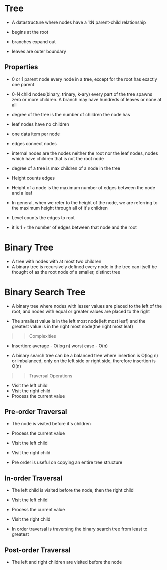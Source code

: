 # Tree

- A datastructure where nodes have a 1:N parent-child relationship

- begins at the root
- branches expand out
- leaves are outer boundary

## Properties

- 0 or 1 parent node
  every node in a tree, except for the root has exactly one parent

- 0-N child nodes(binary, trinary, k-ary)
  every part of the tree spawns zero or more children.
  A branch may have hundreds of leaves or none at all

- degree of the tree is the number of children the node has

- leaf nodes have no children

- one data item per node

- edges connect nodes

- internal nodes are the nodes neither the root nor the leaf nodes, nodes which have children that is not the root node

- degree of a tree is max children of a node in the tree

- Height counts edges

- Height of a node is the maximum number of edges between the node and a leaf
- In general, when we refer to the height of the node, we are referring to the maximum height through all of it's children

- Level counts the edges to root
- it is 1 + the number of edges between that node and the root

# Binary Tree

- A tree with nodes with at most two children
- A binary tree is recursively defined
  every node in the tree can itself be thought of as the root node of a smaller, distinct tree

# Binary Search Tree

- A binary tree where nodes with lesser values are placed to the left of the root, and nodes with equal or greater values are placed to the right

- The smallest value is in the left most node(left most leaf) and the greatest value is in the right most node(the right most leaf)

> > Complexities

- Insertion:
  average - O(log n)
  worst case - O(n)

- A binary search tree can be a balanced tree where insertion is O(log n)
  or imbalanced, only on the left side or right side, therefore insertion is O(n)

> > Traversal Operations

- Visit the left child
- Visit the right child
- Process the current value

## Pre-order Traversal

- The node is visited before it's children
- Process the current value
- Visit the left child
- Visit the right child

- Pre order is useful on copying an entire tree structure

## In-order Traversal

- The left child is visited before the node, then the right child

- Visit the left child
- Process the current value
- Visit the right child

- In order traversal is traversing the binary search tree from least to greatest

## Post-order Traversal

- The left and right children are visited before the node
